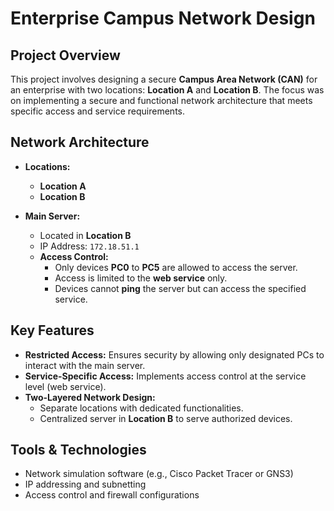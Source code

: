 # Enterprise Campus Network Design

## Project Overview  
This project involves designing a secure **Campus Area Network (CAN)** for an enterprise with two locations: **Location A** and **Location B**. The focus was on implementing a secure and functional network architecture that meets specific access and service requirements.

## Network Architecture  
- **Locations:**  
  - **Location A**  
  - **Location B**  

- **Main Server:**  
  - Located in **Location B**  
  - IP Address: `172.18.51.1`  
  - **Access Control:**  
    - Only devices **PC0** to **PC5** are allowed to access the server.  
    - Access is limited to the **web service** only.  
    - Devices cannot **ping** the server but can access the specified service.

## Key Features  
- **Restricted Access:** Ensures security by allowing only designated PCs to interact with the main server.  
- **Service-Specific Access:** Implements access control at the service level (web service).  
- **Two-Layered Network Design:**  
  - Separate locations with dedicated functionalities.  
  - Centralized server in **Location B** to serve authorized devices.  

## Tools & Technologies  
- Network simulation software (e.g., Cisco Packet Tracer or GNS3)  
- IP addressing and subnetting  
- Access control and firewall configurations
